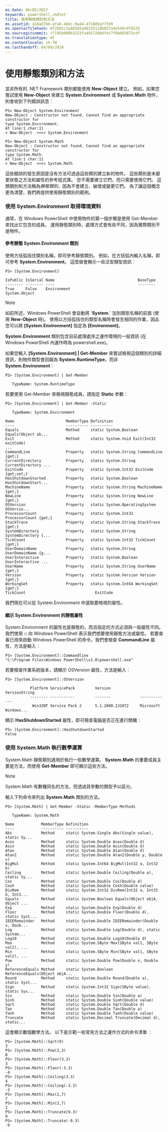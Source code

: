 ```yaml
---
ms.date: 06/05/2017
keywords: powershell,cmdlet
title: 使用靜態類別和方法
ms.assetid: 418ad766-afa6-4b8c-9a44-471889af7fd9
ms.openlocfilehash: 0f2b02c3a40365ad0335118b057a4e548c9f6535
ms.sourcegitcommit: cf195b090b3223fa4917206dfec7f0b603873cdf
ms.translationtype: HT
ms.contentlocale: zh-TW
ms.lasthandoff: 04/09/2018
---
```

# <a name="using-static-classes-and-methods"></a>使用靜態類別和方法
並非所有的 .NET Framework 類別都能使用 **New-Object** 建立。 例如，如果您嘗試使用 **New-Object** 來建立 **System.Environment** 或 **System.Math** 物件，則會收到下列錯誤訊息︰

```
PS> New-Object System.Environment
New-Object : Constructor not found. Cannot find an appropriate constructor for
type System.Environment.
At line:1 char:11
+ New-Object  <<<< System.Environment

PS> New-Object System.Math
New-Object : Constructor not found. Cannot find an appropriate constructor for
type System.Math.
At line:1 char:11
+ New-Object  <<<< System.Math
```

這些錯誤的發生原因是沒有方法可透過這些類別建立新的物件。 這些類別是未變更狀態之方法和屬性的參考程式庫。 您不需要建立它們，而只需要使用它們。 這類類別和方法稱為*靜態類別*，因為不會建立、破壞或變更它們。 為了讓這個概念更為清楚，我們將提供使用靜態類別的範例。

### <a name="getting-environment-data-with-systemenvironment"></a>使用 System.Environment 取得環境資料
通常，在 Windows PowerShell 中使用物件的第一個步驟是使用 Get-Member 來找出它包含的成員。 運用靜態類別時，處理方式會有些不同，因為實際類別不是物件。

#### <a name="referring-to-the-static-systemenvironment-class"></a>參考靜態 System.Environment 類別
使用方括弧括住類別名稱，即可參考靜態類別。 例如，在方括弧內輸入名稱，即可參考 **System.Environment**。 這麼做會顯示一些泛型類型資訊︰

```
PS> [System.Environment]

IsPublic IsSerial Name                                     BaseType
-------- -------- ----                                     --------
True     False    Environment                              System.Object
```

> [!NOTE]
> 如前所述，Windows PowerShell 會自動將 '**System.**' 加到類型名稱的前面 (使用 **New-Object** 時)。 使用以方括弧括住的類型名稱時會發生相同的作業，因此您可以將 **\[System.Environment]** 指定為 **\[Environment]**。

**System.Environment** 類別包含目前處理處序之運作環境的一般資訊 (在 Windows PowerShell 內運作時為 powershell.exe)。

如果您輸入 **\[System.Environment] | Get-Member** 來嘗試檢視這個類別的詳細資訊，則物件類型會回報為 **System.RuntimeType**，而非 **System.Environment**：

```
PS> [System.Environment] | Get-Member

   TypeName: System.RuntimeType
```

若要使用 Get-Member 來檢視靜態成員，請指定 **Static** 參數︰

```
PS> [System.Environment] | Get-Member -Static

   TypeName: System.Environment

Name                       MemberType Definition
----                       ---------- ----------
Equals                     Method     static System.Boolean Equals(Object ob...
Exit                       Method     static System.Void Exit(Int32 exitCode)
...
CommandLine                Property   static System.String CommandLine {get;}
CurrentDirectory           Property   static System.String CurrentDirectory ...
ExitCode                   Property   static System.Int32 ExitCode {get;set;}
HasShutdownStarted         Property   static System.Boolean HasShutdownStart...
MachineName                Property   static System.String MachineName {get;}
NewLine                    Property   static System.String NewLine {get;}
OSVersion                  Property   static System.OperatingSystem OSVersio...
ProcessorCount             Property   static System.Int32 ProcessorCount {get;}
StackTrace                 Property   static System.String StackTrace {get;}
SystemDirectory            Property   static System.String SystemDirectory {...
TickCount                  Property   static System.Int32 TickCount {get;}
UserDomainName             Property   static System.String UserDomainName {g...
UserInteractive            Property   static System.Boolean UserInteractive ...
UserName                   Property   static System.String UserName {get;}
Version                    Property   static System.Version Version {get;}
WorkingSet                 Property   static System.Int64 WorkingSet {get;}
TickCount                               ExitCode
```

我們現在可以從 System.Environment 中選取要檢視的屬性。

#### <a name="displaying-static-properties-of-systemenvironment"></a>顯示 System.Environment 的靜態屬性

System.Environment 的屬性也是靜態的，而且指定的方式必須與一般屬性不同。 我們使用 **::** 向 Windows PowerShell 表示我們想要使用靜態方法或屬性。 若要查看已用來啟動 Windows PowerShell 的命令，我們會檢查 **CommandLine** 屬性，方法是輸入︰

```
PS> [System.Environment]::Commandline
"C:\Program Files\Windows PowerShell\v1.0\powershell.exe"
```

若要檢查作業系統版本，請顯示 OSVersion 屬性，方法是輸入︰

```
PS> [System.Environment]::OSVersion

           Platform ServicePack         Version             VersionString
           -------- -----------         -------             -------------
            Win32NT Service Pack 2      5.1.2600.131072     Microsoft Windows...
```

顯示 **HasShutdownStarted** 屬性，即可檢查電腦是否正在進行關機：

```
PS> [System.Environment]::HasShutdownStarted
False
```

### <a name="doing-math-with-systemmath"></a>使用 System.Math 執行數學運算

System.Math 靜態類別適用於執行一些數學運算。 **System.Math** 的重要成員主要是方法，而使用 **Get-Member** 即可顯示這些方法。

> [!NOTE]
> System.Math 有數種同名的方法，但透過其參數的類型予以區分。

輸入下列命令來列出 **System.Math** 類別的方法。

```
PS> [System.Math] | Get-Member -Static -MemberType Methods

   TypeName: System.Math

Name            MemberType Definition
----            ---------- ----------
Abs             Method     static System.Single Abs(Single value), static Sy...
Acos            Method     static System.Double Acos(Double d)
Asin            Method     static System.Double Asin(Double d)
Atan            Method     static System.Double Atan(Double d)
Atan2           Method     static System.Double Atan2(Double y, Double x)
BigMul          Method     static System.Int64 BigMul(Int32 a, Int32 b)
Ceiling         Method     static System.Double Ceiling(Double a), static Sy...
Cos             Method     static System.Double Cos(Double d)
Cosh            Method     static System.Double Cosh(Double value)
DivRem          Method     static System.Int32 DivRem(Int32 a, Int32 b, Int3...
Equals          Method     static System.Boolean Equals(Object objA, Object ...
Exp             Method     static System.Double Exp(Double d)
Floor           Method     static System.Double Floor(Double d), static Syst...
IEEERemainder   Method     static System.Double IEEERemainder(Double x, Doub...
Log             Method     static System.Double Log(Double d), static System...
Log10           Method     static System.Double Log10(Double d)
Max             Method     static System.SByte Max(SByte val1, SByte val2), ...
Min             Method     static System.SByte Min(SByte val1, SByte val2), ...
Pow             Method     static System.Double Pow(Double x, Double y)
ReferenceEquals Method     static System.Boolean ReferenceEquals(Object objA...
Round           Method     static System.Double Round(Double a), static Syst...
Sign            Method     static System.Int32 Sign(SByte value), static Sys...
Sin             Method     static System.Double Sin(Double a)
Sinh            Method     static System.Double Sinh(Double value)
Sqrt            Method     static System.Double Sqrt(Double d)
Tan             Method     static System.Double Tan(Double a)
Tanh            Method     static System.Double Tanh(Double value)
Truncate        Method     static System.Decimal Truncate(Decimal d), static...
```

這會顯示數個數學方法。 以下是示範一些常見方法之運作方式的命令清單 ︰

```
PS> [System.Math]::Sqrt(9)
3
PS> [System.Math]::Pow(2,3)
8
PS> [System.Math]::Floor(3.3)
3
PS> [System.Math]::Floor(-3.3)
-4
PS> [System.Math]::Ceiling(3.3)
4
PS> [System.Math]::Ceiling(-3.3)
-3
PS> [System.Math]::Max(2,7)
7
PS> [System.Math]::Min(2,7)
2
PS> [System.Math]::Truncate(9.3)
9
PS> [System.Math]::Truncate(-9.3)
-9
```
